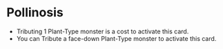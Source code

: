 # Pollinosis

*   Tributing 1 Plant-Type monster is a cost to activate this card.
*   You can Tribute a face-down Plant-Type monster to activate this card.
